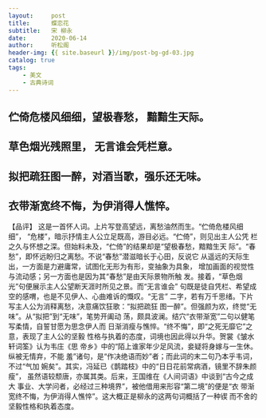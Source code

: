 ```yaml
---
layout:     post
title:      蝶恋花
subtitle:   宋 柳永
date:       2020-06-14
author:     听松阁
header-img: {{ site.baseurl }}/img/post-bg-gd-03.jpg
catalog: true
tags:
    - 美文
    - 古典诗词
---
```



## 伫倚危楼风细细，望极春愁， 黯黯生天际。
## 草色烟光残照里， 无言谁会凭栏意。 

## 拟把疏狂图一醉，对酒当歌，强乐还无味。
## 衣带渐宽终不悔，为伊消得人憔悴。 

【品评】 
这是一首怀人词。上片写登高望远，离愁油然而生。“伫倚危楼风细细”， 
“危楼”，暗示抒情主人公立足既高，游目必远。“伫倚”，则见出主人公凭 
栏之久与怀想之深。但始料未及，“伫倚”的结果却是“望极春愁，黯黯生天 
际”。“春愁”，即怀远盼归之离愁。不说“春愁”潜滋暗长于心田，反说它 
从遥远的天际生出，一方面是力避庸常，试图化无形为有形，变抽象为具象， 
增加画面的视觉性与流动感；另一方面也是因为其“春愁”是由天际景物所触 
发。接着，“草色烟光”句便展示主人公望断天涯时所见之景。而“无言谁会” 
句既是徒自凭栏、希望成空的感喟，也是不见伊人、心曲难诉的慨叹。“无言” 
二字，若有万千思绪。下片写主人公为消释离愁，决意痛饮狂歌：“拟把疏狂 
图一醉”。但强颜为欢，终觉“无味”。从“拟把”到“无味”，笔势开阖动 
荡，颇具波澜。结穴“衣带渐宽”二句以健笔写柔情，自誓甘愿为思念伊人而 
日渐消瘦与憔悴。“终不悔”，即“之死无靡它”之意，表现了主人公的坚毅 
性格与执着的态度，词境也因此得以升华。贺裳《皱水轩词筌》认为韦庄《思 
帝乡》中的“陌上谁家年少足风流，妾疑将身嫁与一生休。纵被无情弃，不能 
羞”诸句，是“作决绝语而妙”者；而此词的末二句乃本乎韦词，不过“气加 
婉矣”。其实，冯延已《鹊踏枝》中的“日日花前常病酒，镜里不辞朱颜瘦”， 
虽然语较颓唐，亦属其类。后来，王国维在《人间词语》中谈到“古今之成大 
事业、大学问者，必经过三种境界”，被他借用来形容“第二境”的便是“衣 
带渐宽终不悔，为伊消得人憔悴”。这大概正是柳永的这两句词概括了一种锲 
而不舍的坚毅性格和执着态度。 
